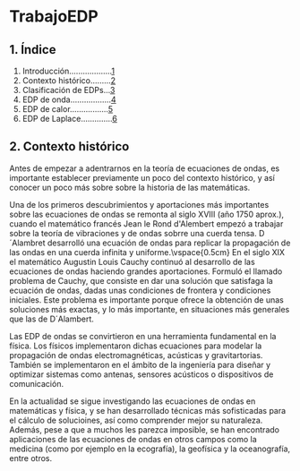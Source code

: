 # TrabajoEDP

## 1. Índice
1) Introducción...................[1]()
2) Contexto histórico.........[2]()
3) Clasificación de EDPs...[3]()
4) EDP de onda..................[4]()
5) EDP de calor.................[5]()
6) EDP de Laplace..............[6]()

## 2. Contexto histórico
Antes de empezar a adentrarnos en la teoría de ecuaciones de ondas, es importante establecer previamente un poco del contexto histórico, y así conocer un poco más sobre sobre la historia de las matemáticas.

Una de los primeros descubrimientos y aportaciones más importantes sobre las ecuaciones de ondas se remonta al siglo XVIII (año 1750 aprox.), cuando el matemático francés  Jean le Rond d'Alembert empezó a trabajar sobre la teoría de vibraciones y de ondas sobrre una cuerda tensa. D´Alambret desarrolló una ecuación de ondas para replicar la propagación de las ondas en una cuerda infinita y uniforme.\vspace{0.5cm}
En el siglo XIX el matemático Augustin Louis Cauchy continuó al desarrollo de las ecuaciones de ondas haciendo grandes aportaciones. Formuló el llamado problema de Cauchy, que consiste en dar una solución que satisfaga la ecuación de ondas, dadas unas condiciones de frontera y condiciones iniciales. Este problema es importante porque ofrece la obtención de unas soluciones más exactas, y lo más importante, en situaciones más generales que las de D´Alambert.

Las EDP de ondas se convirtieron en una herramienta fundamental en la física. Los físicos implementaron dichas ecuaciones para modelar la propagación de ondas electromagnéticas, acústicas y gravitartorias. También se implementaron en el ámbito de la ingeniería para diseñar y optimizar sistemas como antenas, sensores acústicos o dispositivos de comunicación.

En la actualidad se sigue investigando las ecuaciones de ondas en matemáticas y física, y se han desarrollado técnicas más sofisticadas para el cálculo de solucioines, así como comprender mejor su naturaleza. Además, pese a que a muchos les parezca imposible, se han encontrado aplicaciones de las ecuaciones de ondas en otros campos como la medicina (como por ejemplo en la ecografía), la geofísica y la oceanografía, entre otros.
